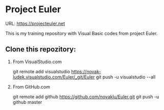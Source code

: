 # Project Euler

URL: https://projecteuler.net

This is my training repository with Visual Basic codes from project Euler.


## Clone this repozitory:
1. From VisualStudio.com

    git remote add visualstudio https://novak-ludek.visualstudio.com/Euler/_git/Euler
    git push -u visualstudio --all

2. From GitHub.com

    git remote add github https://github.com/novaklu/Euler.git
    git push -u github master

